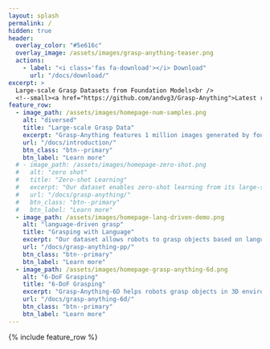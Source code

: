 ```yaml
---
layout: splash
permalink: /
hidden: true
header:
  overlay_color: "#5e616c"
  overlay_image: /assets/images/grasp-anything-teaser.png
  actions:
    - label: "<i class='fas fa-download'></i> Download"
      url: "/docs/download/"
excerpt: >
  Large-scale Grasp Datasets from Foundation Models<br />
  <!--small><a href="https://github.com/andvg3/Grasp-Anything">Latest release (TBD)</a></small-->
feature_row:
  - image_path: /assets/images/homepage-num-samples.png
    alt: "diversed"
    title: "Large-scale Grasp Data"
    excerpt: "Grasp-Anything features 1 million images generated by foundation models."
    url: "/docs/introduction/"
    btn_class: "btn--primary"
    btn_label: "Learn more"
  # - image_path: /assets/images/homepage-zero-shot.png
  #   alt: "zero shot"
  #   title: "Zero-shot Learning"
  #   excerpt: "Our dataset enables zero-shot learning from its large-scale nature."
  #   url: "/docs/grasp-anything/"
  #   btn_class: "btn--primary"
  #   btn_label: "Learn more"
  - image_path: /assets/images/homepage-lang-driven-demo.png
    alt: "language-driven grasp"
    title: "Grasping with Language"
    excerpt: "Our dataset allows robots to grasp objects based on language commands."
    url: "/docs/grasp-anything-pp/"
    btn_class: "btn--primary"
    btn_label: "Learn more"
  - image_path: /assets/images/homepage-grasp-anything-6d.png
    alt: "6-DoF Grasping"
    title: "6-DoF Grasping"
    excerpt: "Grasp-Anything-6D helps robots grasp objects in 3D environments."
    url: "/docs/grasp-anything-6d/"
    btn_class: "btn--primary"
    btn_label: "Learn more"
---
```


{% include feature_row %}